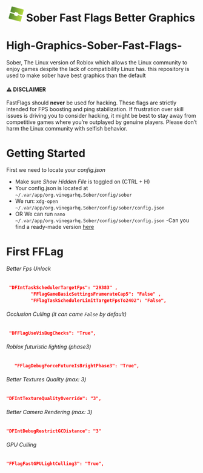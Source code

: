 <!DOCTYPE html>
<html lang="en">
<head>
    <meta charset="UTF-8">
    <meta name="viewport" content="width=device-width, initial-scale=1.0">
</head>
<body>
    <h1 align="center">
        <img src="https://github.com/Nightro-Fx/Performance-FastFlags/blob/main/img/Sober.png" width="40" alt="Logo"/> 
         Sober Fast Flags Better Graphics
    </h1>
  





# High-Graphics-Sober-Fast-Flags-
Sober, The Linux version of Roblox which allows the Linux community to enjoy games despite the lack of compatibility Linux has. this repository is used to make sober have best graphics than the default

#### ⚠️ DISCLAIMER  
FastFlags should **never** be used for hacking. These flags are strictly intended for FPS boosting and ping stabilization. If frustration over skill issues is driving you to consider hacking, it might be best to stay away from competitive games where you’re outplayed by genuine players. Please don’t harm the Linux community with selfish behavior.



# Getting Started
First we need to locate your _config.json_
- Make sure _Show Hidden File_ is toggled on (CTRL + H)
- Your config.json is located at `~/.var/app/org.vinegarhq.Sober/config/sober`
- We run: `xdg-open ~/.var/app/org.vinegarhq.Sober/config/sober/config.json`
- OR We can run `nano ~/.var/app/org.vinegarhq.Sober/config/sober/config.json`
-Can you find a ready-made version [here](https://github.com/Kosurs/High-Graphics-Sober-Fast-Flags-/blob/main/HQconfigs.json)
# First FFLag

###### Better Fps Unlock 
```json
 "DFIntTaskSchedulerTargetFps": "29383" ,
         "FFlagGameBasicSettingsFramerateCap5": "False" ,
         "FFlagTaskSchedulerLimitTargetFpsTo2402": "False",
```

###### Occlusion Culling (it can came `False` by default)
```json
 "DFFlagUseVisBugChecks": "True",
```
###### Roblox futuristic lighting (phase3)
```json
   "FFlagDebugForceFutureIsBrightPhase3": "True",
```
###### Better Textures Quality (max: 3)
```json
"DFIntTextureQualityOverride": "3",
```
###### Better Camera Rendering (max: 3)
```json
"DFIntDebugRestrictGCDistance": "3"
```
###### GPU Culling
```json
"FFlagFastGPULightCulling3": "True",
```


